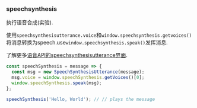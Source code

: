 ### speechsynthesis

执行语音合成(实验). 

使用`speechsynthesisutterance.voice`和`window.speechsynthesis.getvoices()`将消息转换为speech.use`window.speechsynthesis.speak()`发挥消息. 

了解更多[语音API的speechsynthesisutterance界面](https://developer.mozilla.org/en-US/docs/Web/API/SpeechSynthesisUtterance). 

```js
const speechSynthesis = message => {
  const msg = new SpeechSynthesisUtterance(message);
  msg.voice = window.speechSynthesis.getVoices()[0];
  window.speechSynthesis.speak(msg);
};
```

```js
speechSynthesis('Hello, World'); // // plays the message
```